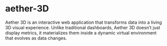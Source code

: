 # aether-3D
Aether 3D is an interactive web application that transforms data into a living 3D visual experience. Unlike traditional dashboards, Aether 3D doesn’t just display metrics, it materializes them inside a dynamic virtual environment that evolves as data changes.
